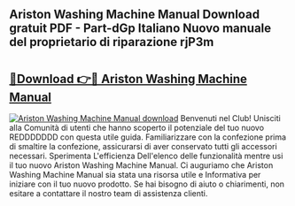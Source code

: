 ## Ariston Washing Machine Manual Download gratuit PDF - Part-dGp Italiano Nuovo manuale del proprietario di riparazione rjP3m

# <h2><a href="http://dfe99r.blite.top/?on=Ariston+Washing+Machine+Manual">🔗Download 👉🔴 Ariston Washing Machine Manual</a></h2>

[![Ariston Washing Machine Manual download](https://i.imgur.com/lujVjoI.png)](http://dfe99r.blite.top/?on=Ariston+Washing+Machine+Manual)
Benvenuti nel Club! Unisciti alla Comunità di utenti che hanno scoperto il potenziale del tuo nuovo REDDDDDDD con questa utile guida. Familiarizzare con la confezione prima di smaltire la confezione, assicurarsi di aver conservato tutti gli accessori necessari. Sperimenta L'efficienza Dell'elenco delle funzionalità mentre usi il tuo nuovo Ariston Washing Machine Manual. Ci auguriamo che Ariston Washing Machine Manual sia stata una risorsa utile e Informativa per iniziare con il tuo nuovo prodotto. Se hai bisogno di aiuto o chiarimenti, non esitare a contattare il nostro team di assistenza clienti.
